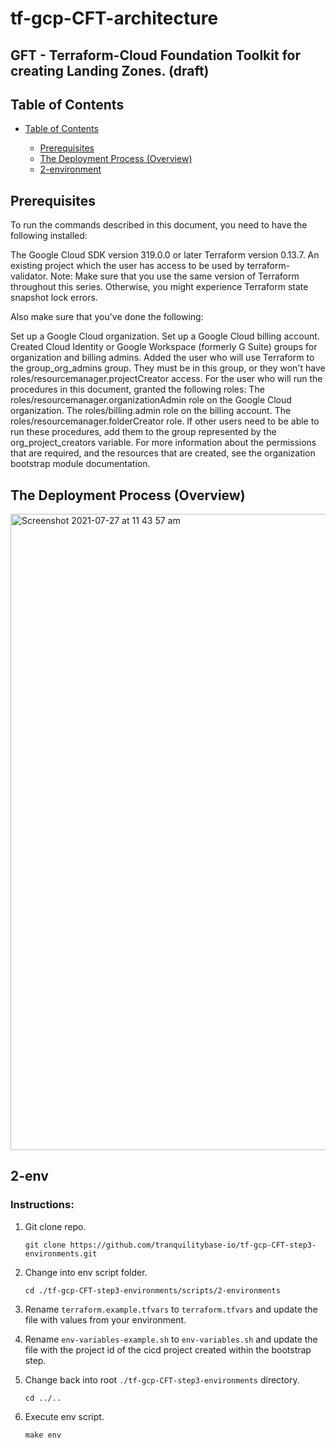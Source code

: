 # tf-gcp-CFT-architecture

##  GFT - Terraform-Cloud Foundation Toolkit for creating Landing Zones. (draft)

## Table of Contents

* [Table of Contents](#table-of-contents)

     * [Prerequisites](#prerequisites)
     * [The Deployment Process (Overview)](#the-deployment-process-overview)
     * [2-environment](#2-environment)
 
         
 

## Prerequisites
  
  To run the commands described in this document, you need to have the following installed:
  
  The Google Cloud SDK version 319.0.0 or later
  Terraform version 0.13.7.
  An existing project which the user has access to be used by terraform-validator.
      Note: Make sure that you use the same version of Terraform throughout this series. Otherwise, you might experience Terraform state snapshot lock errors.

   Also make sure that you've done the following:

   Set up a Google Cloud organization.
   Set up a Google Cloud billing account.
   Created Cloud Identity or Google Workspace (formerly G Suite) groups for organization and billing admins.
   Added the user who will use Terraform to the group_org_admins group. They must be in this group, or they won't have roles/resourcemanager.projectCreator access.
   For the user who will run the procedures in this document, granted the following roles:
   The roles/resourcemanager.organizationAdmin role on the Google Cloud organization.
   The roles/billing.admin role on the billing account.
   The roles/resourcemanager.folderCreator role.
   If other users need to be able to run these procedures, add them to the group represented by the org_project_creators variable. For more information about the permissions that are required, and the resources that          are created, see the organization bootstrap module documentation.

## The Deployment Process (Overview)

<img width="1018" alt="Screenshot 2021-07-27 at 11 43 57 am" src="https://user-images.githubusercontent.com/80045831/127141366-262007ca-c4a6-48c5-a0bc-b89bdeb694a8.png">



## 2-env


### Instructions:

1. Git clone repo.
   ```
   git clone https://github.com/tranquilitybase-io/tf-gcp-CFT-step3-environments.git
   ```

1. Change into env script folder.
   ```
   cd ./tf-gcp-CFT-step3-environments/scripts/2-environments
   ```
1. Rename `terraform.example.tfvars` to `terraform.tfvars` and update the file with values from your environment.

1. Rename `env-variables-example.sh` to `env-variables.sh` and update the file with the project id of the cicd project created within the bootstrap step.

1. Change back into root `./tf-gcp-CFT-step3-environments` directory.
   ```
   cd ../..
   ```
1. Execute env script.
   ```
   make env
   ```
   

